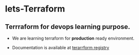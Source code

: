 # lets-Terraform 
## Terrraform for devops learning purpose.

- We are learning terraform for **production** ready environment.

- Documentation is available at [terarrform registry](https://registry.terraform.io/providers/hashicorp/azurerm/latest/docs)